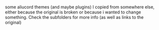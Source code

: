 some aliucord themes (and maybe plugins) I copied from somewhere else, either because the original is broken or because i wanted to change something. Check the subfolders for more info (as well as links to the original)
